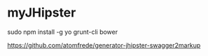# myJHipster

sudo npm install -g yo grunt-cli bower

https://github.com/atomfrede/generator-jhipster-swagger2markup
